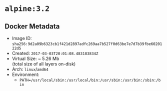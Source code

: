 # `alpine:3.2`

## Docker Metadata

- Image ID: `sha256:9d2a09b6323cb1f421d2897adfc269aa7b527f0d63be7e7d7b39fbe6020122d5`
- Created: `2017-03-03T20:01:08.483183834Z`
- Virtual Size: ~ 5.26 Mb  
  (total size of all layers on-disk)
- Arch: `linux`/`amd64`
- Environment:
  - `PATH=/usr/local/sbin:/usr/local/bin:/usr/sbin:/usr/bin:/sbin:/bin`
